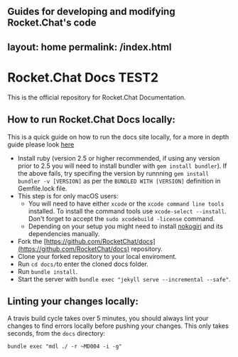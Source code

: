 Guides for developing and modifying Rocket.Chat's code
---
layout: home
permalink: /index.html
---

# Rocket.Chat Docs TEST2

This is the official repository for Rocket.Chat Documentation.

## How to run Rocket.Chat Docs locally:

This is a quick guide on how to run the docs site locally, for a more in depth guide please look [here]( contributing/documentation)

- Install ruby (version 2.5 or higher recommended, if using any version prior to 2.5 you will need to install bundler with `gem install bundler`). If the above fails, try specifing the version by runnning `gem install bundler -v [VERSION]` as per the `BUNDLED WITH [VERSION]` definition in Gemfile.lock file.
- This step is for only macOS users:
    - You will need to have either `xcode` or the `xcode command line tools` installed. To install the command tools use `xcode-select --install`. Don't forget to accept the `sudo xcodebuild -license` command.
    - Depending on your setup you might need to install [nokogiri](http://www.nokogiri.org/tutorials/installing_nokogiri.html) and its dependencies manually.
- Fork the [https://github.com/RocketChat/docs](https://github.com/RocketChat/docs) repository.
- Clone your forked repository to your local enviroment.
- Run `cd docs/`to enter the cloned docs folder.
- Run `bundle install`.
- Start the server with `bundle exec "jekyll serve --incremental --safe"`.

## Linting your changes locally:

A travis build cycle takes over 5 minutes, you should always lint your changes to find errors locally before pushing your changes.   This only takes seconds, from the `docs` directory:

```
bundle exec "mdl ./ -r ~MD004 -i -g"
```
